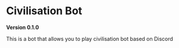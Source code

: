 # Civilisation Bot

**Version 0.1.0**

This is a bot that allows you to play civilisation bot based on Discord